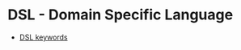 # DSL - Domain Specific Language

* [DSL keywords](https://metacpan.org/pod/distribution/Dancer2/lib/Dancer2/Manual.pod#DSL-KEYWORDS)


